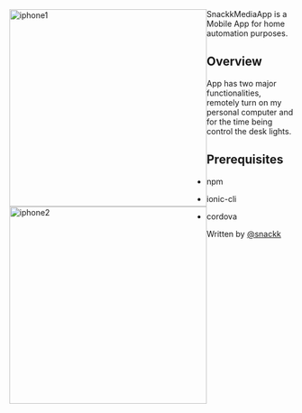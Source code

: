 <img src="https://drive.google.com/uc?export=view&id=1hJXv7_9i9qIMqONKJJTReHHJbVONQYAr" alt="iphone1" style="float: left;" width=350>
<img src="https://drive.google.com/uc?export=view&id=1D4g9TOWdymXaJI2hL6TTAWXecdreudhQ" alt="iphone2" style="float: left;" width=350>
SnackkMediaApp is a Mobile App for home automation purposes.

## Overview

App has two major functionalities, remotely turn on my personal computer and for the time being control the desk lights.

## Prerequisites

* npm
* ionic-cli
* cordova

  Written by [@snackk](https://github.com/snackk)
